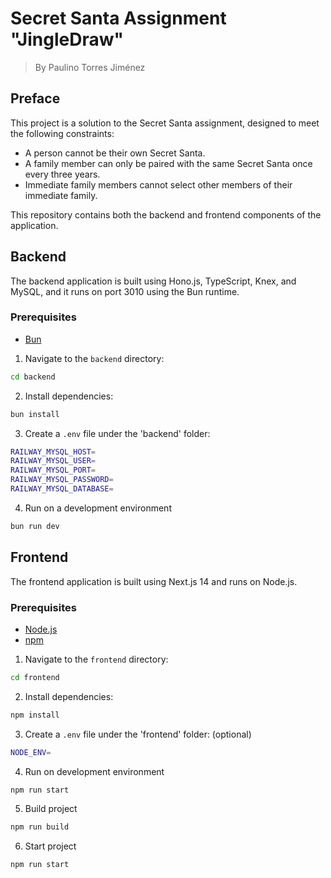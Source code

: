 # Secret Santa Assignment "JingleDraw"

> By Paulino Torres Jiménez

## Preface

This project is a solution to the Secret Santa assignment, designed to meet the following constraints:

- A person cannot be their own Secret Santa.
- A family member can only be paired with the same Secret Santa once every three years.
- Immediate family members cannot select other members of their immediate family.

This repository contains both the backend and frontend components of the application.

## Backend

The backend application is built using Hono.js, TypeScript, Knex, and MySQL, and it runs on port 3010 using the Bun runtime.

### Prerequisites

- [Bun](https://bun.sh/docs/installation)

1. Navigate to the `backend` directory:

```sh
cd backend
```

2. Install dependencies:

```sh
bun install
```

3. Create a `.env` file under the 'backend' folder:

```sh
RAILWAY_MYSQL_HOST=
RAILWAY_MYSQL_USER=
RAILWAY_MYSQL_PORT=
RAILWAY_MYSQL_PASSWORD=
RAILWAY_MYSQL_DATABASE=
```

4. Run on a development environment

```sh
bun run dev
```

## Frontend

The frontend application is built using Next.js 14 and runs on Node.js.

### Prerequisites

- [Node.js](https://nodejs.org/en/download)
- [npm](https://www.npmjs.com/)

1. Navigate to the `frontend` directory:

```sh
cd frontend
```

2. Install dependencies:

```sh
npm install
```

3. Create a `.env` file under the 'frontend' folder: (optional)

```sh
NODE_ENV=
```

4. Run on development environment

```sh
npm run start
```

5. Build project

```sh
npm run build
```

6. Start project

```sh
npm run start
```
